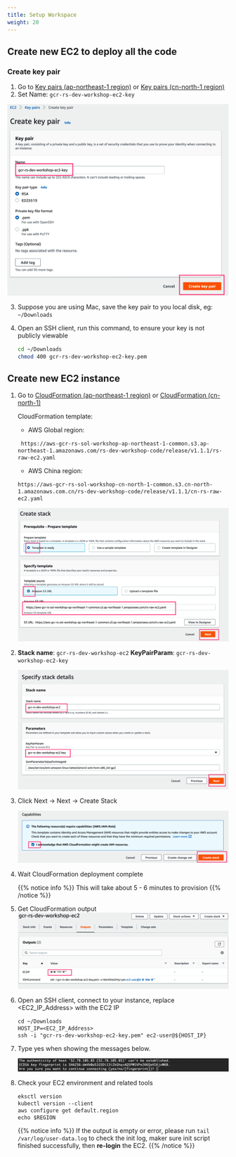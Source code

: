 ```yaml
---
title: Setup Workspace
weight: 20
---
```


## Create new EC2 to deploy all the code

### Create key pair

1. Go to [Key pairs (ap-northeast-1 region)](https://ap-northeast-1.console.aws.amazon.com/ec2/v2/home?region=ap-northeast-1#CreateKeyPair:) or [Key pairs (cn-north-1 region)](https://console.amazonaws.cn/ec2/v2/home?region=cn-north-1#CreateKeyPair:)
2. Set Name: `gcr-rs-dev-workshop-ec2-key` 

  ![Create key pair](/images/ec2-key-pair-name.png)
   
3. Suppose you are using Mac, save the key pair to you local disk, eg: `~/Downloads`

4. Open an SSH client, run this command, to ensure your key is not publicly viewable

   ```sh
   cd ~/Downloads
   chmod 400 gcr-rs-dev-workshop-ec2-key.pem
   ```

## Create new EC2 instance

1. Go to [CloudFormation (ap-northeast-1 region)](https://console.aws.amazon.com/cloudformation/home?region=ap-northeast-1#/stacks/new?stackName=gcr-rs-dev-workshop-ec2&templateURL=https://aws-gcr-rs-sol-workshop-ap-northeast-1-common.s3.ap-northeast-1.amazonaws.com/rs-dev-workshop-code/release/v1.1.1/rs-raw-ec2.yaml
) or [CloudFormation (cn-north-1)](https://console.amazonaws.cn/cloudformation/home?region=cn-north-1#/stacks/create/template?region=cn-north-1&stackName=gcr-rs-dev-workshop-ec2&templateURL=https://aws-gcr-rs-sol-workshop-cn-north-1-common.s3.cn-north-1.amazonaws.com.cn/rs-dev-workshop-code/release/v1.1.1/cn-rs-raw-ec2.yaml)

   CloudFormation template:
   - AWS Global region:
   ```   
    https://aws-gcr-rs-sol-workshop-ap-northeast-1-common.s3.ap-northeast-1.amazonaws.com/rs-dev-workshop-code/release/v1.1.1/rs-raw-ec2.yaml
   ```
   - AWS China region:
    
    ``` 
    https://aws-gcr-rs-sol-workshop-cn-north-1-common.s3.cn-north-1.amazonaws.com.cn/rs-dev-workshop-code/release/v1.1.1/cn-rs-raw-ec2.yaml
    ```

   ![EC2 CloudFormation ](/images/ec2-cf-s3url.png)

3. **Stack name**: `gcr-rs-dev-workshop-ec2`
   **KeyPairParam**: `gcr-rs-dev-workshop-ec2-key`
   
   ![EC2 CloudFormation Stack ](/images/ec2-cf-stackname.png)

4. Click Next -> Next -> Create Stack
  
   ![EC2 CloudFormation Create ](/images/ec2-cf-create.png)

5. Wait CloudFormation deployment complete
   
   {{% notice info %}}
   This will take about 5 - 6 minutes to provision
   {{% /notice %}}

6. Get CloudFormation output
   ![EC2 CloudFormation Output ](/images/ec2-cf-output.png)

7. Open an SSH client, connect to your instance, replace <EC2_IP_Address> with the EC2 IP

   ```shell
   cd ~/Downloads
   HOST_IP=<EC2_IP_Address>
   ssh -i "gcr-rs-dev-workshop-ec2-key.pem" ec2-user@${HOST_IP}
   ```

7. Type yes when showing the messages below.

   ![Connect-to-ec2](/images/connect-to-ec2.png)

8. Check your EC2 environment and related tools

   ```shell
   eksctl version
   kubectl version --client
   aws configure get default.region
   echo $REGION
   ```

   {{% notice info %}}
   If the output is empty or error, please run `tail /var/log/user-data.log` to check the init log, maker sure init script finished successfully,
   then **re-login** the EC2.
   {{% /notice %}}

